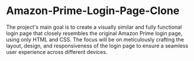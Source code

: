 # Amazon-Prime-Login-Page-Clone
The project's main goal is to create a visually similar and fully functional login page that closely resembles the original Amazon Prime login page, using only HTML and CSS. The focus will be on meticulously crafting the layout, design, and responsiveness of the login page to ensure a seamless user experience across different devices.
